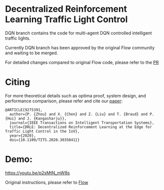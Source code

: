 # Decentralized Reinforcement Learning Traffic Light Control

DQN branch contains the code for multi-agent DQN controlled intelligent traffic lights.

Currently DQN branch has been approved by the original Flow community and waiting to be merged.

For detailed changes compared to original Flow code, please refer to the [PR](https://github.com/flow-project/flow/pull/964)

# Citing 

For more theoretical details such as optima proof, system design, and performance comparison, please refer and cite our [paper](https://arxiv.org/pdf/2009.01502.pdf):
```
@ARTICLE{9275391,
  author={P. {Zhou} and X. {Chen} and Z. {Liu} and T. {Braud} and P. {Hui} and J. {Kangasharju}},
  journal={IEEE Transactions on Intelligent Transportation Systems}, 
  title={DRLE: Decentralized Reinforcement Learning at the Edge for Traffic Light Control in the IoV}, 
  year={2020},
  doi={10.1109/TITS.2020.3035841}}
```

# Demo:
https://youtu.be/p2sMtN_mW8s


Original instructions, please refer to [Flow](https://flow-project.github.io/) 
